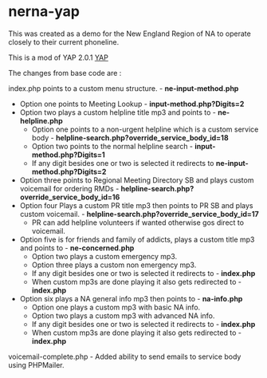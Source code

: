 # nerna-yap

This was created as a demo for the New England Region of NA to operate closely to their current phoneline.

This is a mod of YAP 2.0.1 [YAP](https://github.com/radius314/yap/)

The changes from base code are :

index.php points to a custom menu structure. - **ne-input-method.php**

* Option one points to Meeting Lookup - **input-method.php?Digits=2**
* Option two plays a custom helpline title mp3 and points to - **ne-helpline.php**
    * Option one points to a non-urgent helpline which is a custom service body - **helpline-search.php?override_service_body_id=18**
    * Option two points to the normal helpline search - **input-method.php?Digits=1**
    * If any digit besides one or two is selected it redirects to **ne-input-method.php?Digits=2**
* Option three points to Regional Meeting Directory SB and plays custom voicemail for ordering RMDs - **helpline-search.php?override_service_body_id=16**
* Option four Plays a custom PR title mp3 then points to PR SB and plays custom voicemail. - **helpline-search.php?override_service_body_id=17**
    * PR can add helpline volunteers if wanted otherwise gos direct to voicemail.
* Option five is for friends and family of addicts, plays a custom title mp3 and points to - **ne-concerned.php**
    * Option two plays a custom emergency mp3.
    * Option three plays a custom non emergency mp3.
    * If any digit besides one or two is selected it redirects to - **index.php**
    * When custom mp3s are done playing it also gets redirected to - **index.php**
* Option six plays a NA general info mp3 then points to - **na-info.php**
    * Option one plays a custom mp3 with basic NA info.
    * Option two plays a custom mp3 with advanced NA info.
    * If any digit besides one or two is selected it redirects to - **index.php**
    * When custom mp3s are done playing it also gets redirected to - **index.php**

voicemail-complete.php - Added ability to send emails to service body using PHPMailer.
